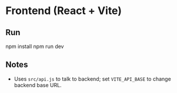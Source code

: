# Frontend (React + Vite)

## Run
npm install
npm run dev

## Notes
- Uses `src/api.js` to talk to backend; set `VITE_API_BASE` to change backend base URL.